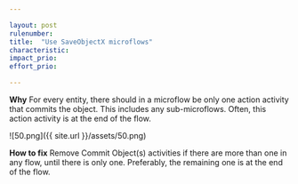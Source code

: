 ```yaml
---

layout: post
rulenumber: 
title:  "Use SaveObjectX microflows"
characteristic: 
impact_prio: 
effort_prio:

---
```


**Why**
For every entity, there should in a microflow be only one action activity that commits the object. This includes any sub-microflows. Often, this action activity is at the end of the flow. 

![50.png]({{ site.url }}/assets/50.png)

**How to fix**
Remove Commit Object(s) activities if there are more than one in any flow, until there is only one. Preferably, the remaining one is at the end of the flow. 
